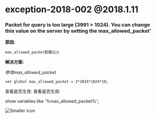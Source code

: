 # exception-2018-002 @2018.1.11
### Packet for query is too large (3991 > 1024). You can change this value on the server by setting the max_allowed_packet'



**原因:**

	max_allowed_packet配置过小

**解决方案:**

*修改max_allowed_packet*

	set global max_allowed_packet = 2*1024*1024*10;

查看是否生效:
查看是否生效:

show variables like '%max_allowed_packet%';

![Smaller icon](/var/folders/js/cd5xbdxs7d37xsgv4gx3r4f00000gn/T/com.evernote.Evernote/com.evernote.Evernote/WebKitDnD.F3VEg2/QQ图片20180111102610.png)
